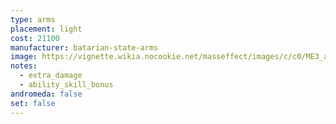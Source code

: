 ```yaml
---
type: arms
placement: light
cost: 21100
manufacturer: batarian-state-arms
image: https://vignette.wikia.nocookie.net/masseffect/images/c/c0/ME3_ariake_technologies_arms.png/revision/latest/scale-to-width-down/130?cb=20120311003730
notes:
  - extra_damage
  - ability_skill_bonus
andromeda: false
set: false
---
```

